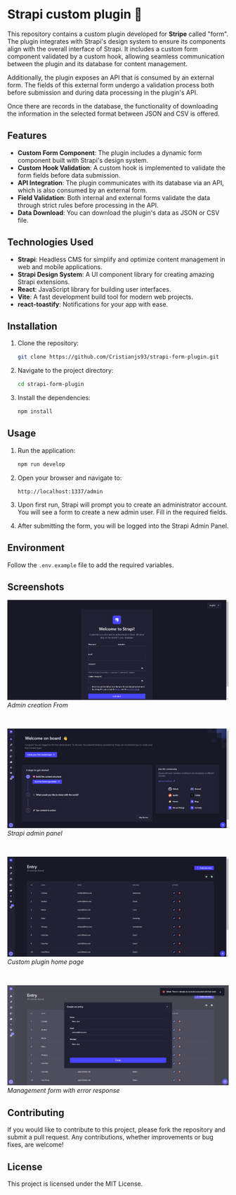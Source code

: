 # Strapi custom plugin 🚀

This repository contains a custom plugin developed for **Stripe** called "form". The plugin integrates with Strapi's design system to ensure its components align with the overall interface of Strapi. It includes a custom form component validated by a custom hook, allowing seamless communication between the plugin and its database for content management.

Additionally, the plugin exposes an API that is consumed by an external form. The fields of this external form undergo a validation process both before submission and during data processing in the plugin's API.

Once there are records in the database, the functionality of downloading the information in the selected format between JSON and CSV is offered.

## Features

- **Custom Form Component**: The plugin includes a dynamic form component built with Strapi's design system.
- **Custom Hook Validation**: A custom hook is implemented to validate the form fields before data submission.
- **API Integration**: The plugin communicates with its database via an API, which is also consumed by an external form.
- **Field Validation**: Both internal and external forms validate the data through strict rules before processing in the API.
- **Data Download**: You can download the plugin's data as JSON or CSV file.

## Technologies Used

- **Strapi**: Headless CMS for simplify and optimize content management in web and mobile applications.
- **Strapi Design System**: A UI component library for creating amazing Strapi extensions.
- **React**: JavaScript library for building user interfaces.
- **Vite**: A fast development build tool for modern web projects.
- **react-toastify**: Notifications for your app with ease.

## Installation

1. Clone the repository:

   ```bash
   git clone https://github.com/Cristianjs93/strapi-form-plugin.git
   ```

2. Navigate to the project directory:

   ```bash
   cd strapi-form-plugin
   ```

3. Install the dependencies:

   ```bash
   npm install
   ```

## Usage

1. Run the application:

   ```bash
   npm run develop
   ```

2. Open your browser and navigate to:

   ```
   http://localhost:1337/admin
   ```

3. Upon first run, Strapi will prompt you to create an administrator account. You will see a form to create a new admin user. Fill in the required fields.

4. After submitting the form, you will be logged into the Strapi Admin Panel.

## Environment

Follow the `.env.example` file to add the required variables.

## Screenshots

![admin-creation-form](./public/assets/admin-creation-form.png)
_*Admin creation From*_

<br/>

![strapi-home](./public/assets/strapi-home.png)
_*Strapi admin panel*_

<br/>

![custom-plugin](./public/assets/custom-plugin.png)
_*Custom plugin home page*_

<br/>

![alt text](./public/assets/mangement-form.png)
_*Management form with error response*_

## Contributing

If you would like to contribute to this project, please fork the repository and submit a pull request. Any contributions, whether improvements or bug fixes, are welcome!

## License

This project is licensed under the MIT License.
